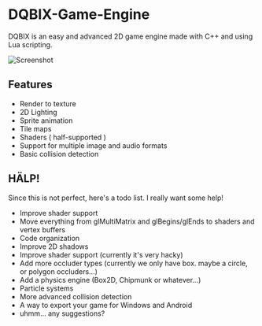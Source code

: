 DQBIX-Game-Engine
=====================================
DQBIX is an easy and advanced 2D game engine made with C++ and using Lua scripting.

![Screenshot](http://i.gyazo.com/6933cfb05715c88ca57941b0d8d9c2b2.png)

Features
-------------------------------------
  - Render to texture
  - 2D Lighting
  - Sprite animation
  - Tile maps
  - Shaders ( half-supported )
  - Support for multiple image and audio formats
  - Basic collision detection

HÄLP!
-------------------------------------
Since this is not perfect, here's a todo list. I really want some help!
  - Improve shader support
  - Move everything from glMultiMatrix and glBegins/glEnds to shaders and vertex buffers
  - Code organization
  - Improve 2D shadows
  - Improve shader support (currently it's very hacky)
  - Add more occluder types (currently we only have box. maybe a circle, or polygon occluders...)
  - Add a physics engine (Box2D, Chipmunk or whatever...)
  - Particle systems
  - More advanced collision detection
  - A way to export your game for Windows and Android
  - uhmm... any suggestions?

